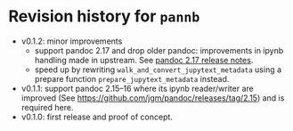 # Revision history for `pannb`

- v0.1.2: minor improvements
    - support pandoc 2.17 and drop older pandoc: improvements in ipynb handling made in upstream. See [pandoc 2.17 release notes](https://github.com/jgm/pandoc/releases/tag/2.17).
    - speed up by rewriting `walk_and_convert_jupytext_metadata` using a prepare function `prepare_jupytext_metadata` instead.
- v0.1.1: support pandoc 2.15–16 where its ipynb reader/writer are improved (See <https://github.com/jgm/pandoc/releases/tag/2.15>) and is required here.
- v0.1.0: first release and proof of concept.
